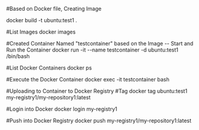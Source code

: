 #Based on Docker file, Creating Image

docker build -t ubuntu:test1 .

#List Images
docker images

#Created Container Named "testcontainer" based on the Image -- Start and Run the Container
docker run -it --name testcontainer -d ubuntu:test1 /bin/bash

#List Docker Containers
docker ps

#Execute the Docker Container
docker exec -it testcontainer bash

#Uploading to Container to Docker Registry
#Tag
docker tag ubuntu:test1 my-registry1/my-repository1:latest

#Login into Docker 
docker login my-registry1

#Push into Docker Registry
docker push my-registry1/my-repository1:latest


